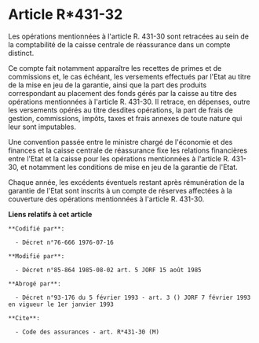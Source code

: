 # Article R*431-32

Les opérations mentionnées à l'article R. 431-30 sont retracées au sein de la comptabilité de la caisse centrale de
réassurance dans un compte distinct.

Ce compte fait notamment apparaître les recettes de primes et de commissions et, le cas échéant, les versements effectués par
l'Etat au titre de la mise en jeu de la garantie, ainsi que la part des produits correspondant au placement des fonds gérés
par la caisse au titre des opérations mentionnées à l'article R. 431-30. Il retrace, en dépenses, outre les versements opérés
au titre desdites opérations, la part de frais de gestion, commissions, impôts, taxes et frais annexes de toute nature qui
leur sont imputables.

Une convention passée entre le ministre chargé de l'économie et des finances et la caisse centrale de réassurance fixe les
relations financières entre l'Etat et la caisse pour les opérations mentionnées à l'article R. 431-30, et notamment les
conditions de mise en jeu de la garantie de l'Etat.

Chaque année, les excédents éventuels restant après rémunération de la garantie de l'Etat sont inscrits à un compte de
réserves affectées à la couverture des opérations mentionnées à l'article R. 431-30.

**Liens relatifs à cet article**

	**Codifié par**:

	  - Décret n°76-666 1976-07-16

	**Modifié par**:

	  - Décret n°85-864 1985-08-02 art. 5 JORF 15 août 1985

	**Abrogé par**:

	  - Décret n°93-176 du 5 février 1993 - art. 3 () JORF 7 février 1993 en vigueur le 1er janvier 1993

	**Cite**:

	  - Code des assurances - art. R*431-30 (M)
